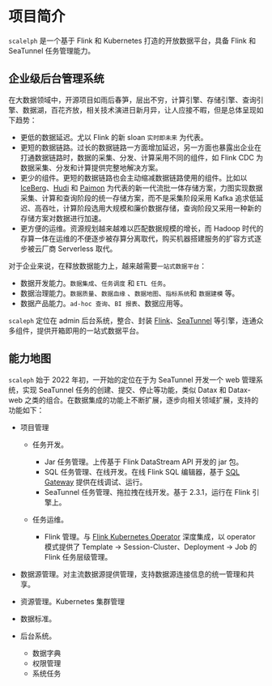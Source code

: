 # 项目简介

`scalelph` 是一个基于 Flink 和 Kubernetes 打造的开放数据平台，具备 Flink 和 SeaTunnel 任务管理能力。

## 企业级后台管理系统

在大数据领域中，开源项目如雨后春笋，层出不穷，计算引擎、存储引擎、查询引擎、数据湖，百花齐放，相关技术演进日新月异，让人应接不暇，但是总体呈现如下趋势：

- 更低的数据延迟。尤以 Flink 的新 sloan `实时即未来` 为代表。
- 更短的数据链路。过长的数据链路一方面增加延迟，另一方面也暴露出企业在打通数据链路时，数据的采集、分发、计算采用不同的组件，如 Flink CDC 为数据采集、分发和计算提供完整地解决方案。
- 更少的组件。更短的数据链路也会主动缩减数据链路使用的组件。比如以 [IceBerg](https://iceberg.apache.org/)、[Hudi](https://hudi.apache.org/) 和 [Paimon](https://paimon.apache.org/) 为代表的新一代流批一体存储方案，力图实现数据采集、计算和查询阶段的统一存储方案，而不是采集阶段采用 Kafka 追求低延迟、高吞吐，计算阶段选用大规模和廉价数据存储，查询阶段又采用一种新的存储方案对数据进行加速。
- 更方便的运维。资源规划越来越难以匹配数据规模的增长，而 Hadoop 时代的存算一体在运维的不便逐步被存算分离取代，购买机器搭建服务的扩容方式逐步被云厂商 Serverless 取代。

对于企业来说，在释放数据能力上，越来越需要`一站式数据平台`：

- 数据开发能力。`数据集成`、`任务调度` 和 `ETL 任务`。
- 数据治理能力。`数据质量`、`数据血缘` 、`数据地图`、`指标系统`和 `数据建模` 等。
- 数据产品能力。`ad-hoc 查询`、`BI 报表`、数据应用等。

`scaleph` 定位在 admin 后台系统，整合、封装 [Flink](https://flink.apache.org/)、[SeaTunnel](https://seatunnel.apache.org/) 等引擎，连通众多组件，提供开箱即用的一站式数据平台。

## 能力地图

`scaleph` 始于 2022 年初，一开始的定位在于为 SeaTunnel 开发一个 web 管理系统，实现 SeaTunnel 任务的创建、提交、停止等功能，类似 Datax 和 Datax-web 之类的组合。在数据集成的功能上不断扩展，逐步向相关领域扩展，支持的功能如下：

- 项目管理

  - 任务开发。

    - Jar 任务管理。上传基于 Flink DataStream API 开发的 jar 包。
    - SQL 任务管理、在线开发。在线 Flink SQL 编辑器，基于 [SQL Gateway](https://nightlies.apache.org/flink/flink-docs-release-1.17/docs/dev/table/sql-gateway/overview/) 提供在线调试、运行。
    - SeaTunnel 任务管理、拖拉拽在线开发。基于 2.3.1，运行在 Flink 引擎上。

  - 任务运维。
    - Flink 管理。与 [Flink Kubernetes Operator](https://nightlies.apache.org/flink/flink-kubernetes-operator-docs-stable/) 深度集成，以 operator 模式提供了 Template -> Session-Cluster、Deployment -> Job 的 Flink 任务层级管理。 
  
- 数据源管理。对主流数据源提供管理，支持数据源连接信息的统一管理和共享。
- 资源管理。Kubernetes 集群管理
- 数据标准。
- 后台系统。
  - 数据字典
  - 权限管理
  - 系统任务
